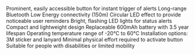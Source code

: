 Prominent, easily accessible button for instant trigger of alerts
Long-range Bluetooth Low Energy connectivity (150m)
Circular LED effect to provide noticeable user reminders
Bright, flashing LED lights for status alerts
Compact and lightweight design
Replaceable 600mAh battery with 3.5 year lifespan
Operating temperature range of -20°C to 60°C
Installation options: 3M sticker and lanyard
Minimal physical effort required to activate button
Suitable for people with disabilities or limited mobility
